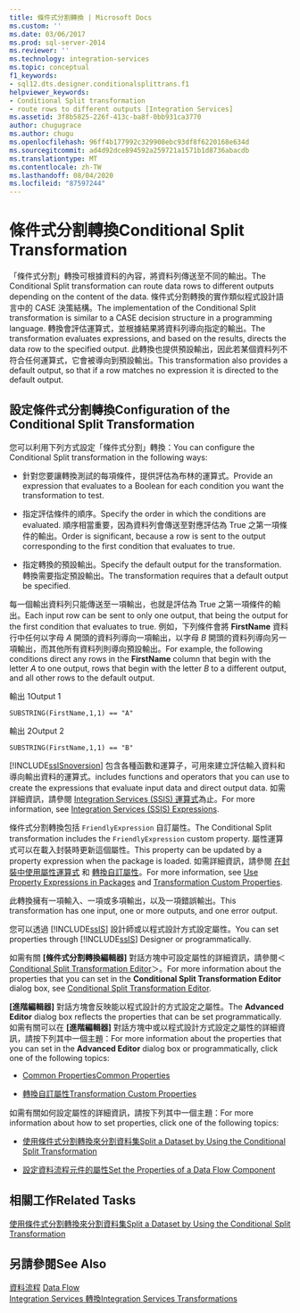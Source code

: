 ```yaml
---
title: 條件式分割轉換 | Microsoft Docs
ms.custom: ''
ms.date: 03/06/2017
ms.prod: sql-server-2014
ms.reviewer: ''
ms.technology: integration-services
ms.topic: conceptual
f1_keywords:
- sql12.dts.designer.conditionalsplittrans.f1
helpviewer_keywords:
- Conditional Split transformation
- route rows to different outputs [Integration Services]
ms.assetid: 3f8b5825-226f-413c-ba8f-0bb931ca3770
author: chugugrace
ms.author: chugu
ms.openlocfilehash: 96ff4b177992c329908ebc93df8f6220168e634d
ms.sourcegitcommit: ad4d92dce894592a259721a1571b1d8736abacdb
ms.translationtype: MT
ms.contentlocale: zh-TW
ms.lasthandoff: 08/04/2020
ms.locfileid: "87597244"
---
```

# <a name="conditional-split-transformation"></a><span data-ttu-id="4438d-102">條件式分割轉換</span><span class="sxs-lookup"><span data-stu-id="4438d-102">Conditional Split Transformation</span></span>
  <span data-ttu-id="4438d-103">「條件式分割」轉換可根據資料的內容，將資料列傳送至不同的輸出。</span><span class="sxs-lookup"><span data-stu-id="4438d-103">The Conditional Split transformation can route data rows to different outputs depending on the content of the data.</span></span> <span data-ttu-id="4438d-104">條件式分割轉換的實作類似程式設計語言中的 CASE 決策結構。</span><span class="sxs-lookup"><span data-stu-id="4438d-104">The implementation of the Conditional Split transformation is similar to a CASE decision structure in a programming language.</span></span> <span data-ttu-id="4438d-105">轉換會評估運算式，並根據結果將資料列導向指定的輸出。</span><span class="sxs-lookup"><span data-stu-id="4438d-105">The transformation evaluates expressions, and based on the results, directs the data row to the specified output.</span></span> <span data-ttu-id="4438d-106">此轉換也提供預設輸出，因此若某個資料列不符合任何運算式，它會被導向到預設輸出。</span><span class="sxs-lookup"><span data-stu-id="4438d-106">This transformation also provides a default output, so that if a row matches no expression it is directed to the default output.</span></span>  
  
## <a name="configuration-of-the-conditional-split-transformation"></a><span data-ttu-id="4438d-107">設定條件式分割轉換</span><span class="sxs-lookup"><span data-stu-id="4438d-107">Configuration of the Conditional Split Transformation</span></span>  
 <span data-ttu-id="4438d-108">您可以利用下列方式設定「條件式分割」轉換：</span><span class="sxs-lookup"><span data-stu-id="4438d-108">You can configure the Conditional Split transformation in the following ways:</span></span>  
  
-   <span data-ttu-id="4438d-109">針對您要讓轉換測試的每項條件，提供評估為布林的運算式。</span><span class="sxs-lookup"><span data-stu-id="4438d-109">Provide an expression that evaluates to a Boolean for each condition you want the transformation to test.</span></span>  
  
-   <span data-ttu-id="4438d-110">指定評估條件的順序。</span><span class="sxs-lookup"><span data-stu-id="4438d-110">Specify the order in which the conditions are evaluated.</span></span> <span data-ttu-id="4438d-111">順序相當重要，因為資料列會傳送至對應評估為 True 之第一項條件的輸出。</span><span class="sxs-lookup"><span data-stu-id="4438d-111">Order is significant, because a row is sent to the output corresponding to the first condition that evaluates to true.</span></span>  
  
-   <span data-ttu-id="4438d-112">指定轉換的預設輸出。</span><span class="sxs-lookup"><span data-stu-id="4438d-112">Specify the default output for the transformation.</span></span> <span data-ttu-id="4438d-113">轉換需要指定預設輸出。</span><span class="sxs-lookup"><span data-stu-id="4438d-113">The transformation requires that a default output be specified.</span></span>  
  
 <span data-ttu-id="4438d-114">每一個輸出資料列只能傳送至一項輸出，也就是評估為 True 之第一項條件的輸出。</span><span class="sxs-lookup"><span data-stu-id="4438d-114">Each input row can be sent to only one output, that being the output for the first condition that evaluates to true.</span></span> <span data-ttu-id="4438d-115">例如，下列條件會將 **FirstName** 資料行中任何以字母 *A* 開頭的資料列導向一項輸出，以字母 *B* 開頭的資料列導向另一項輸出，而其他所有資料列則導向預設輸出。</span><span class="sxs-lookup"><span data-stu-id="4438d-115">For example, the following conditions direct any rows in the **FirstName** column that begin with the letter *A* to one output, rows that begin with the letter *B* to a different output, and all other rows to the default output.</span></span>  
  
 <span data-ttu-id="4438d-116">輸出 1</span><span class="sxs-lookup"><span data-stu-id="4438d-116">Output 1</span></span>  
  
 `SUBSTRING(FirstName,1,1) == "A"`  
  
 <span data-ttu-id="4438d-117">輸出 2</span><span class="sxs-lookup"><span data-stu-id="4438d-117">Output 2</span></span>  
  
 `SUBSTRING(FirstName,1,1) == "B"`  
  
 [!INCLUDE[ssISnoversion](../../../includes/ssisnoversion-md.md)] <span data-ttu-id="4438d-118">包含各種函數和運算子，可用來建立評估輸入資料和導向輸出資料的運算式。</span><span class="sxs-lookup"><span data-stu-id="4438d-118">includes functions and operators that you can use to create the expressions that evaluate input data and direct output data.</span></span> <span data-ttu-id="4438d-119">如需詳細資訊，請參閱 [Integration Services &#40;SSIS&#41; 運算式](../../expressions/integration-services-ssis-expressions.md)為止。</span><span class="sxs-lookup"><span data-stu-id="4438d-119">For more information, see [Integration Services &#40;SSIS&#41; Expressions](../../expressions/integration-services-ssis-expressions.md).</span></span>  
  
 <span data-ttu-id="4438d-120">條件式分割轉換包括 `FriendlyExpression` 自訂屬性。</span><span class="sxs-lookup"><span data-stu-id="4438d-120">The Conditional Split transformation includes the `FriendlyExpression` custom property.</span></span> <span data-ttu-id="4438d-121">屬性運算式可以在載入封裝時更新這個屬性。</span><span class="sxs-lookup"><span data-stu-id="4438d-121">This property can be updated by a property expression when the package is loaded.</span></span> <span data-ttu-id="4438d-122">如需詳細資訊，請參閱 [在封裝中使用屬性運算式](../../expressions/use-property-expressions-in-packages.md) 和 [轉換自訂屬性](transformation-custom-properties.md)。</span><span class="sxs-lookup"><span data-stu-id="4438d-122">For more information, see [Use Property Expressions in Packages](../../expressions/use-property-expressions-in-packages.md) and [Transformation Custom Properties](transformation-custom-properties.md).</span></span>  
  
 <span data-ttu-id="4438d-123">此轉換擁有一項輸入、一項或多項輸出，以及一項錯誤輸出。</span><span class="sxs-lookup"><span data-stu-id="4438d-123">This transformation has one input, one or more outputs, and one error output.</span></span>  
  
 <span data-ttu-id="4438d-124">您可以透過 [!INCLUDE[ssIS](../../../includes/ssis-md.md)] 設計師或以程式設計方式設定屬性。</span><span class="sxs-lookup"><span data-stu-id="4438d-124">You can set properties through [!INCLUDE[ssIS](../../../includes/ssis-md.md)] Designer or programmatically.</span></span>  
  
 <span data-ttu-id="4438d-125">如需有關 **[條件式分割轉換編輯器]** 對話方塊中可設定屬性的詳細資訊，請參閱＜ [Conditional Split Transformation Editor](../../conditional-split-transformation-editor.md)＞。</span><span class="sxs-lookup"><span data-stu-id="4438d-125">For more information about the properties that you can set in the **Conditional Split Transformation Editor** dialog box, see [Conditional Split Transformation Editor](../../conditional-split-transformation-editor.md).</span></span>  
  
 <span data-ttu-id="4438d-126">**[進階編輯器]** 對話方塊會反映能以程式設計的方式設定之屬性。</span><span class="sxs-lookup"><span data-stu-id="4438d-126">The **Advanced Editor** dialog box reflects the properties that can be set programmatically.</span></span> <span data-ttu-id="4438d-127">如需有關可以在 **[進階編輯器]** 對話方塊中或以程式設計方式設定之屬性的詳細資訊，請按下列其中一個主題：</span><span class="sxs-lookup"><span data-stu-id="4438d-127">For more information about the properties that you can set in the **Advanced Editor** dialog box or programmatically, click one of the following topics:</span></span>  
  
-   [<span data-ttu-id="4438d-128">Common Properties</span><span class="sxs-lookup"><span data-stu-id="4438d-128">Common Properties</span></span>](../../common-properties.md)  
  
-   [<span data-ttu-id="4438d-129">轉換自訂屬性</span><span class="sxs-lookup"><span data-stu-id="4438d-129">Transformation Custom Properties</span></span>](transformation-custom-properties.md)  
  
 <span data-ttu-id="4438d-130">如需有關如何設定屬性的詳細資訊，請按下列其中一個主題：</span><span class="sxs-lookup"><span data-stu-id="4438d-130">For more information about how to set properties, click one of the following topics:</span></span>  
  
-   [<span data-ttu-id="4438d-131">使用條件式分割轉換來分割資料集</span><span class="sxs-lookup"><span data-stu-id="4438d-131">Split a Dataset by Using the Conditional Split Transformation</span></span>](conditional-split-transformation.md)  
  
-   [<span data-ttu-id="4438d-132">設定資料流程元件的屬性</span><span class="sxs-lookup"><span data-stu-id="4438d-132">Set the Properties of a Data Flow Component</span></span>](../set-the-properties-of-a-data-flow-component.md)  
  
## <a name="related-tasks"></a><span data-ttu-id="4438d-133">相關工作</span><span class="sxs-lookup"><span data-stu-id="4438d-133">Related Tasks</span></span>  
 [<span data-ttu-id="4438d-134">使用條件式分割轉換來分割資料集</span><span class="sxs-lookup"><span data-stu-id="4438d-134">Split a Dataset by Using the Conditional Split Transformation</span></span>](conditional-split-transformation.md)  
  
## <a name="see-also"></a><span data-ttu-id="4438d-135">另請參閱</span><span class="sxs-lookup"><span data-stu-id="4438d-135">See Also</span></span>  
 <span data-ttu-id="4438d-136">[資料流程](../data-flow.md) </span><span class="sxs-lookup"><span data-stu-id="4438d-136">[Data Flow](../data-flow.md) </span></span>  
 [<span data-ttu-id="4438d-137">Integration Services 轉換</span><span class="sxs-lookup"><span data-stu-id="4438d-137">Integration Services Transformations</span></span>](integration-services-transformations.md)  
  
  
